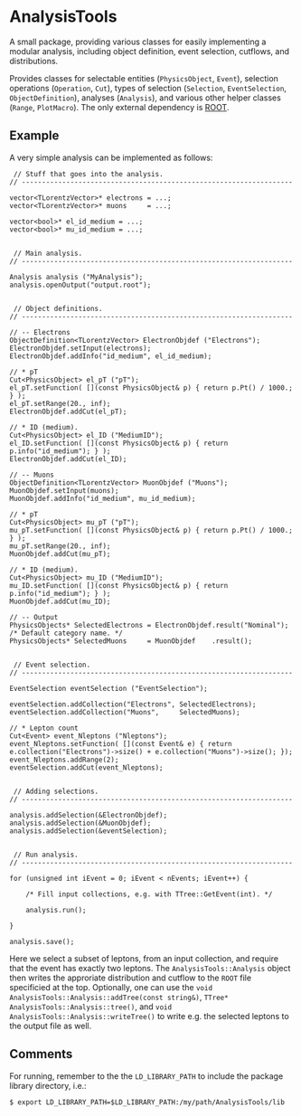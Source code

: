 # AnalysisTools

A small package, providing various classes for easily implementing a modular analysis, including object definition, event selection, cutflows, and distributions.

Provides classes for selectable entities (`PhysicsObject`, `Event`), selection operations (`Operation`, `Cut`), types of selection (`Selection`, `EventSelection`, `ObjectDefinition`), analyses (`Analysis`), and various other helper classes (`Range`, `PlotMacro`). The only external dependency is [ROOT](https://root.cern.ch/).

## Example

A very simple analysis can be implemented as follows:

```
 // Stuff that goes into the analysis.
// -------------------------------------------------------------------

vector<TLorentzVector>* electrons = ...;
vector<TLorentzVector>* muons     = ...;

vector<bool>* el_id_medium = ...;
vector<bool>* mu_id_medium = ...;


 // Main analysis.
// -------------------------------------------------------------------

Analysis analysis ("MyAnalysis");
analysis.openOutput("output.root");


 // Object definitions.
// -------------------------------------------------------------------

// -- Electrons
ObjectDefinition<TLorentzVector> ElectronObjdef ("Electrons");
ElectronObjdef.setInput(electrons);
ElectronObjdef.addInfo("id_medium", el_id_medium);

// * pT
Cut<PhysicsObject> el_pT ("pT");
el_pT.setFunction( [](const PhysicsObject& p) { return p.Pt() / 1000.; } );
el_pT.setRange(20., inf);
ElectronObjdef.addCut(el_pT);

// * ID (medium).
Cut<PhysicsObject> el_ID ("MediumID");
el_ID.setFunction( [](const PhysicsObject& p) { return p.info("id_medium"); } );
ElectronObjdef.addCut(el_ID);

// -- Muons
ObjectDefinition<TLorentzVector> MuonObjdef ("Muons");
MuonObjdef.setInput(muons);
MuonObjdef.addInfo("id_medium", mu_id_medium);

// * pT
Cut<PhysicsObject> mu_pT ("pT");
mu_pT.setFunction( [](const PhysicsObject& p) { return p.Pt() / 1000.; } );
mu_pT.setRange(20., inf);
MuonObjdef.addCut(mu_pT);

// * ID (medium).
Cut<PhysicsObject> mu_ID ("MediumID");
mu_ID.setFunction( [](const PhysicsObject& p) { return p.info("id_medium"); } );
MuonObjdef.addCut(mu_ID);

// -- Output
PhysicsObjects* SelectedElectrons = ElectronObjdef.result("Nominal"); /* Default category name. */
PhysicsObjects* SelectedMuons     = MuonObjdef    .result();


 // Event selection.
// -------------------------------------------------------------------

EventSelection eventSelection ("EventSelection");

eventSelection.addCollection("Electrons", SelectedElectrons);
eventSelection.addCollection("Muons",     SelectedMuons);

// * Lepton count
Cut<Event> event_Nleptons ("Nleptons");
event_Nleptons.setFunction( [](const Event& e) { return e.collection("Electrons")->size() + e.collection("Muons")->size(); });
event_Nleptons.addRange(2);
eventSelection.addCut(event_Nleptons);


 // Adding selections.
// -------------------------------------------------------------------

analysis.addSelection(&ElectronObjdef);
analysis.addSelection(&MuonObjdef);
analysis.addSelection(&eventSelection);


 // Run analysis.
// -------------------------------------------------------------------

for (unsigned int iEvent = 0; iEvent < nEvents; iEvent++) {

    /* Fill input collections, e.g. with TTree::GetEvent(int). */

    analysis.run();

}

analysis.save();

```

Here we select a subset of leptons, from an input collection, and require that the event has exactly two leptons. The `AnalysisTools::Analysis` object then writes the approriate distribution and cutflow to the `ROOT` file specificied at the top. Optionally, one can use the `void AnalysisTools::Analysis::addTree(const string&)`, `TTree* AnalysisTools::Analysis::tree()`, and `void AnalysisTools::Analysis::writeTree()` to write e.g. the selected leptons to the output file as well.

## Comments

For running, remember to the the `LD_LIBRARY_PATH` to include the package library directory, i.e.:

```
$ export LD_LIBRARY_PATH=$LD_LIBRARY_PATH:/my/path/AnalysisTools/lib
```